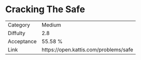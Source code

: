 # Cracking The Safe

<table>
    <tr>
        <td>Category</td>
        <td>Medium</td>
    </tr>
    <tr>
        <td>Diffulty</td>
        <td>2.8</td>
    </tr>
    <tr>
        <td>Acceptance</td>
        <td>55.58 %</td>
    </tr>
    <tr>
        <td>Link</td>
        <td>https://open.kattis.com/problems/safe</td>
    </tr>
</table>